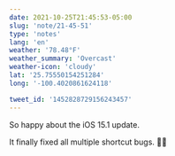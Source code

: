 ```yaml
---
date: 2021-10-25T21:45:53-05:00
slug: 'note/21-45-51'
type: 'notes'
lang: 'en'
weather: '78.48°F'
weather_summary: 'Overcast'
weather-icon: 'cloudy'
lat: '25.75550154251284'
long: '-100.4020861624118'

tweet_id: '1452828729156243457'
---
```

So happy about the iOS 15.1 update. 

It finally fixed all multiple shortcut bugs. 🙌🏼